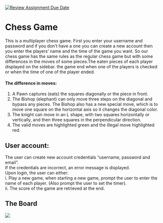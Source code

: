 [![Review Assignment Due Date](https://classroom.github.com/assets/deadline-readme-button-24ddc0f5d75046c5622901739e7c5dd533143b0c8e959d652212380cedb1ea36.svg)](https://classroom.github.com/a/s-rx3t9_)
# **Chess Game**
This is a multiplayer chess game. First you enter your username and password and if you don’t have a one you can create a new account then you enter the players’ name and the time of the game you want. So our chess game has the same rules as the regular chess game but with some differences in the moves of some pieces.The eaten pieces of each player displayed on the sidebar. the game end when one of the players is checked or when the time of one of the player ended.

#### The difference in moves:
1. A Pawn captures (eats) the squares diagonally or the piece in front.
2. The Bishop (elephant) can only move three steps on the diagonal and bypass any pieces. The Bishop also has a new special move, which is to move one square on the horizontal axis so it changes the diagonal color.
3. The knight can move in an L shape, with two squares horizontally or vertically, and then three squares in the perpendicular direction.
4. The valid moves are highlighted green and the illegal move highlighted red.
 

## User account:
The user can create new account credentials “username, password and email”.<br>
If the credentials are incorrect, an error message is displayed.<br>
Upon login, the user can either:<br>
i. Play a new game, when starting a new game, prompt the user to
enter the name of each player. (Also prompt the user to set the timer).<br>
ii. The score of the game are retrieved at the end.<br>

## The Board

<img src="https://github.com/sbme-tutorials/finalproject_chessgame-team_four/assets/111397736/5106ec18-8fa7-4d84-a51f-649b5453d1cc">

